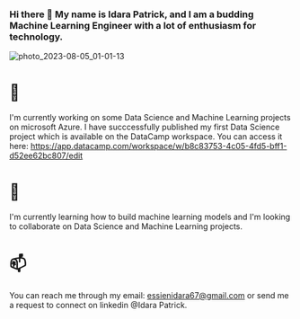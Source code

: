 ### Hi there 👋 My name is Idara Patrick, and I am a budding Machine Learning Engineer with a lot of enthusiasm for technology.
![photo_2023-08-05_01-01-13](https://github.com/idarapatrick/idarapatrick/assets/63080981/ca8be2ff-f7b4-4645-bfed-56d34dc78039)

<!--
**idarapatrick/idarapatrick** is a ✨ _special_ ✨ repository because its `README.md` (this file) appears on your GitHub profile.

Here are some ideas to get you started:

- 🔭 I’m currently working on ... Some Data science and machine learning projects on microsoft azure.
- 🌱 I’m currently learning ... How to build machine learning models
- 👯 I’m looking to collaborate on ... Data Science and Machine Learning projects
- 🤔 I’m looking for help with ... Resources to help me learn about Generative AI
- 💬 Ask me about ...
- 📫 How to reach me: ... through my email: essienidara67@gmail.com
- 😄 Pronouns: ... She/Her
- ⚡ Fun fact: ... Practice and determination makes tech easier.
-->
 # 🔭
 I'm currently working on some Data Science and Machine Learning projects on microsoft Azure. I have succcessfully published my first Data Science project which is available on the DataCamp workspace. You can access it here:
https://app.datacamp.com/workspace/w/b8c83753-4c05-4fd5-bff1-d52ee62bc807/edit

 # 🌱
 I'm currently learning how to build machine learning models and I'm looking to collaborate on Data Science and Machine Learning projects.

# 📫 
You can reach me through my email: essienidara67@gmail.com or send me a request to connect on linkedin @Idara Patrick.

